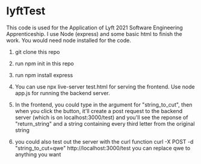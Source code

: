 # lyftTest
This code is used for the Application of Lyft 2021 Software Engineering Apprenticeship. I use Node (express) and some basic html to finish the work.
You would need node installed for the code.

1. git clone this repo

2. run npm init in this repo

3. run npm install express

4. You can use npx live-server test.html for serving the frontend. Use node app.js for running the backend server.

5. In the frontend, you could type in the argument for "string_to_cut", then when you click the button, it'll create a post request to the backend server
(which is on localhost:3000/test) and you'll see the reponse of "return_string" and a string containing every third letter from the original string

6. you could also test out the server with the curl function
curl -X POST -d "string_to_cut=qwe"  http://localhost:3000/test 
you can replace qwe to anything you want
